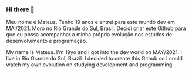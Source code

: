 ### Hi there 👋

  Meu nome é Mateus. Tenho 19 anos e entrei para este mundo dev em MAI/2021. Moro no Rio Grande do Sul, Brasil.
  Decidi criar este Github para que eu possa acompanhar a minha própria evolução nos estudos de desenvolvimento e programação.
  
  My name is Mateus. I'm 19yo and i got into the dev world on MAY/2021. I live in Rio Grande do Sul, Brazil.
  I decided to create this Github so I could watch my own evolution on studying development and programming.
  




